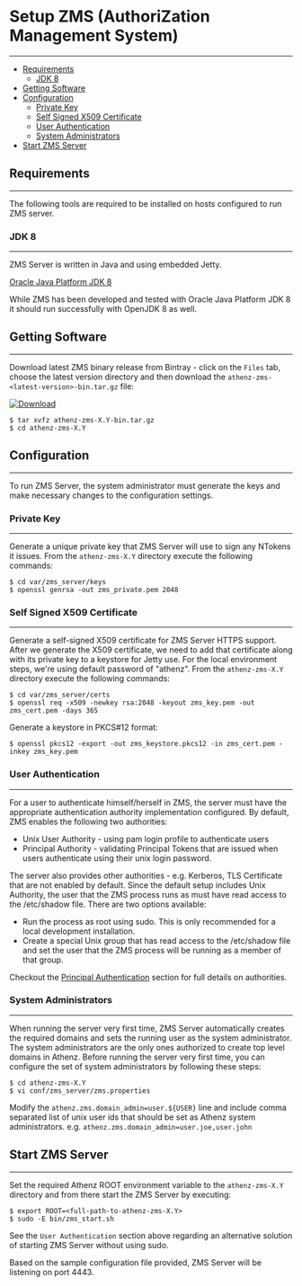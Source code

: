 # Setup ZMS (AuthoriZation Management System)
---------------------------------------------

* [Requirements](#requirements)
    * [JDK 8](#jdk-8)
* [Getting Software](#getting-software)
* [Configuration](#configuration)
    * [Private Key](#private-key)
    * [Self Signed X509 Certificate](#self-signed-x509-certificate)
    * [User Authentication](#user-authentication)
    * [System Administrators](#system-administrators)
* [Start ZMS Server](#start-zms-server)

## Requirements
---------------

The following tools are required to be installed on hosts
configured to run ZMS server.

### JDK 8
---------

ZMS Server is written in Java and using embedded Jetty.

[Oracle Java Platform JDK 8](http://www.oracle.com/technetwork/java/javase/downloads/jdk8-downloads-2133151.html)

While ZMS has been developed and tested with Oracle Java Platform JDK 8
it should run successfully with OpenJDK 8 as well.

## Getting Software
-------------------

Download latest ZMS binary release from Bintray - click on the `Files` tab,
choose the latest version directory and then download the
`athenz-zms-<latest-version>-bin.tar.gz` file:

[ ![Download](https://api.bintray.com/packages/yahoo/maven/athenz-zms/images/download.svg) ](https://bintray.com/yahoo/maven/athenz-zms/_latestVersion)


```shell
$ tar xvfz athenz-zms-X.Y-bin.tar.gz
$ cd athenz-zms-X.Y
```

## Configuration
----------------

To run ZMS Server, the system administrator must generate the keys
and make necessary changes to the configuration settings.

### Private Key
---------------------------

Generate a unique private key that ZMS Server will use
to sign any NTokens it issues. From the `athenz-zms-X.Y` directory
execute the following commands:

```shell
$ cd var/zms_server/keys
$ openssl genrsa -out zms_private.pem 2048
```

### Self Signed X509 Certificate
--------------------------------

Generate a self-signed X509 certificate for ZMS Server HTTPS
support. After we generate the X509 certificate, we need to add
that certificate along with its private key to a keystore for Jetty 
use. For the local environment steps, we're using default password
of "athenz". From the `athenz-zms-X.Y` directory execute the following
commands:

```shell
$ cd var/zms_server/certs
$ openssl req -x509 -newkey rsa:2048 -keyout zms_key.pem -out zms_cert.pem -days 365
```

Generate a keystore in PKCS#12 format:

```shell
$ openssl pkcs12 -export -out zms_keystore.pkcs12 -in zms_cert.pem -inkey zms_key.pem
```

### User Authentication
-----------------------

For a user to authenticate himself/herself in ZMS, the server must have
the appropriate authentication authority implementation configured. By
default, ZMS enables the following two authorities:

* Unix User Authority - using pam login profile to authenticate users
* Principal Authority - validating Principal Tokens that are issued
  when users authenticate using their unix login password.

The server also provides other authorities - e.g. Kerberos, TLS Certificate
that are not enabled by default. Since the default setup includes Unix
Authority, the user that the ZMS process runs as must have read access
to the /etc/shadow file. There are two options available:

* Run the process as root using sudo. This is only recommended for a local
  development installation.
* Create a special Unix group that has read access to the /etc/shadow file
  and set the user that the ZMS process will be running as a member of that
  group.

Checkout the [Principal Authentication](principal_authentication.md) section
for full details on authorities.

### System Administrators
-------------------------

When running the server very first time, ZMS Server automatically creates
the required domains and sets the running user as the system administrator.
The system administrators are the only ones authorized to create top
level domains in Athenz. Before running the server very first time, you
can configure the set of system administrators by following these steps:

```shell
$ cd athenz-zms-X.Y
$ vi conf/zms_server/zms.properties
```

Modify the `athenz.zms.domain_admin=user.${USER}` line and include comma
separated list of unix user ids that should be set as Athenz system
administrators. e.g. `athenz.zms.domain_admin=user.joe,user.john`

## Start ZMS Server
-------------------

Set the required Athenz ROOT environment variable to the `athenz-zms-X.Y`
directory and from there start the ZMS Server by executing:

```shell
$ export ROOT=<full-path-to-athenz-zms-X.Y>
$ sudo -E bin/zms_start.sh
```

See the `User Authentication` section above regarding an alternative
solution of starting ZMS Server without using sudo.

Based on the sample configuration file provided, ZMS Server will be listening
on port 4443.
